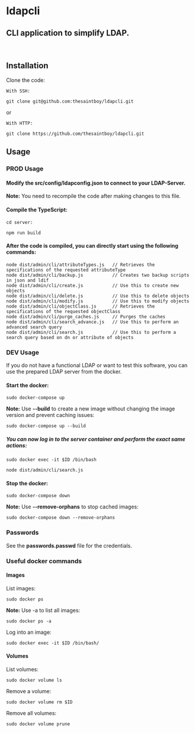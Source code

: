 # ldapcli
## CLI application to simplify LDAP.
<br>

## Installation

Clone the code: 
```
With SSH:

git clone git@github.com:thesaintboy/ldapcli.git
```
or 

```
With HTTP:

git clone https://github.com/thesaintboy/ldapcli.git
```

## Usage

### PROD Usage

#### Modify the **src/config/ldapconfig.json** to connect to your LDAP-Server.
**Note:** You need to recompile the code after making changes to this file.<br />

#### Compile the TypeScript:
```
cd server:

npm run build
```

#### After the code is compiled, you can directly start using the following commands:
```
node dist/admin/cli/attributeTypes.js   // Retrieves the specifications of the requested attributeType
node dist/admin/cli/backup.js           // Creates two backup scripts in json and ldif
node dist/admin/cli/create.js           // Use this to create new objects
node dist/admin/cli/delete.js           // Use this to delete objects
node dist/admin/cli/modify.js           // Use this to modify objects
node dist/admin/cli/objectClass.js      // Retrieves the specifications of the requested objectClass
node dist/admin/cli/purge_caches.js     // Purges the caches
node dist/admin/cli/search_advance.js   // Use this to perform an advanced search query
node dist/admin/cli/search.js           // Use this to perform a search query based on dn or attribute of objects
```


### DEV Usage
If you do not have a functional LDAP or want to test this software, you can use the prepared LDAP server from the docker.
#### Start the docker:
```
sudo docker-compose up
```
**Note:** Use **--build** to create a new image without changing the image version and prevent caching issues:<br />
```
sudo docker-compose up --build
```

##### You can now log in to the server container and perform the exact same actions:
```
sudo docker exec -it $ID /bin/bash

node dist/admin/cli/search.js 
```

#### Stop the docker:
```
sudo docker-compose down
```
**Note:** Use **--remove-orphans** to stop cached images:<br />
```
sudo docker-compose down --remove-orphans
```
### Passwords
See the **passwords.passwd** file for the credentials.<br />


### Useful docker commands

#### Images

List images:
```
sudo docker ps
```
**Note:** Use -a to list all images:<br />
```
sudo docker ps -a
```
Log into an image:
```
sudo docker exec -it $ID /bin/bash/
```

#### Volumes

List volumes:
```
sudo docker volume ls
```
Remove a volume:
```
sudo docker volume rm $ID
```
Remove all volumes:
```
sudo docker volume prune
```

